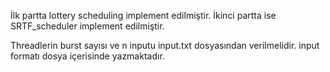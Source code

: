 İlk partta lottery scheduling implement edilmiştir.
İkinci partta ise SRTF_scheduler implement edilmiştir.

Threadlerin burst sayısı ve n inputu input.txt dosyasından verilmelidir. 
input formatı dosya içerisinde yazmaktadır.
